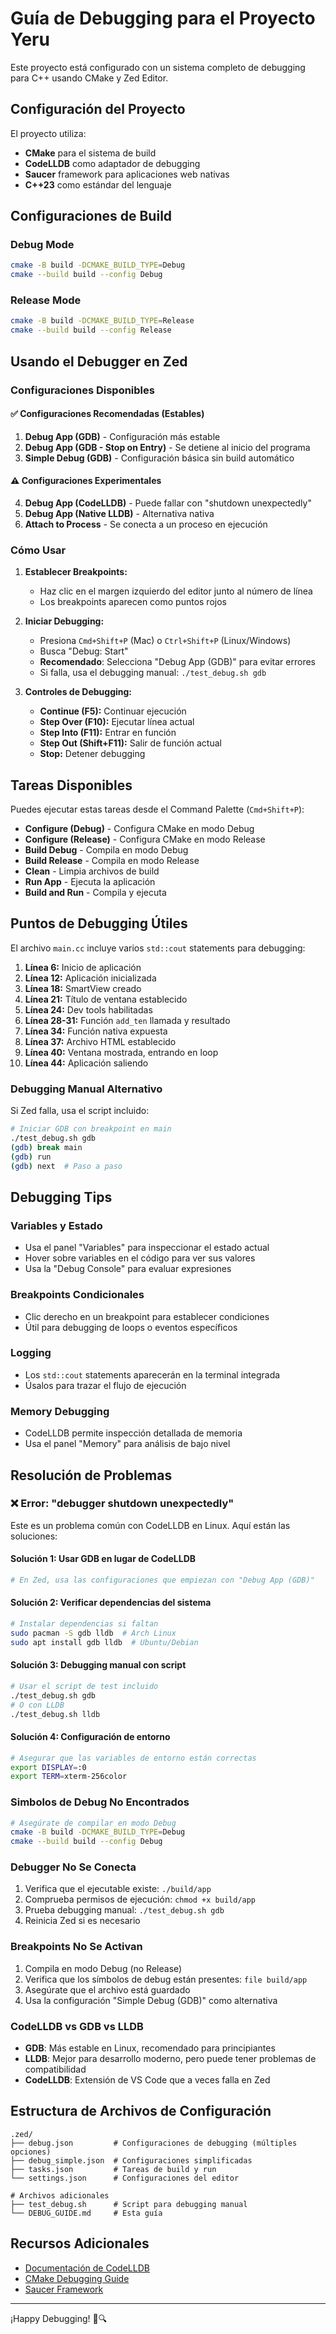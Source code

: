 # Guía de Debugging para el Proyecto Yeru

Este proyecto está configurado con un sistema completo de debugging para C++ usando CMake y Zed Editor.

## Configuración del Proyecto

El proyecto utiliza:
- **CMake** para el sistema de build
- **CodeLLDB** como adaptador de debugging
- **Saucer** framework para aplicaciones web nativas
- **C++23** como estándar del lenguaje

## Configuraciones de Build

### Debug Mode
```bash
cmake -B build -DCMAKE_BUILD_TYPE=Debug
cmake --build build --config Debug
```

### Release Mode
```bash
cmake -B build -DCMAKE_BUILD_TYPE=Release
cmake --build build --config Release
```

## Usando el Debugger en Zed

### Configuraciones Disponibles

#### ✅ Configuraciones Recomendadas (Estables)
1. **Debug App (GDB)** - Configuración más estable
2. **Debug App (GDB - Stop on Entry)** - Se detiene al inicio del programa
3. **Simple Debug (GDB)** - Configuración básica sin build automático

#### ⚠️ Configuraciones Experimentales
4. **Debug App (CodeLLDB)** - Puede fallar con "shutdown unexpectedly"
5. **Debug App (Native LLDB)** - Alternativa nativa
6. **Attach to Process** - Se conecta a un proceso en ejecución

### Cómo Usar

1. **Establecer Breakpoints:**
   - Haz clic en el margen izquierdo del editor junto al número de línea
   - Los breakpoints aparecen como puntos rojos

2. **Iniciar Debugging:**
   - Presiona `Cmd+Shift+P` (Mac) o `Ctrl+Shift+P` (Linux/Windows)
   - Busca "Debug: Start"
   - **Recomendado**: Selecciona "Debug App (GDB)" para evitar errores
   - Si falla, usa el debugging manual: `./test_debug.sh gdb`

3. **Controles de Debugging:**
   - **Continue (F5):** Continuar ejecución
   - **Step Over (F10):** Ejecutar línea actual
   - **Step Into (F11):** Entrar en función
   - **Step Out (Shift+F11):** Salir de función actual
   - **Stop:** Detener debugging

## Tareas Disponibles

Puedes ejecutar estas tareas desde el Command Palette (`Cmd+Shift+P`):

- **Configure (Debug)** - Configura CMake en modo Debug
- **Configure (Release)** - Configura CMake en modo Release
- **Build Debug** - Compila en modo Debug
- **Build Release** - Compila en modo Release
- **Clean** - Limpia archivos de build
- **Run App** - Ejecuta la aplicación
- **Build and Run** - Compila y ejecuta

## Puntos de Debugging Útiles

El archivo `main.cc` incluye varios `std::cout` statements para debugging:

1. **Línea 6:** Inicio de aplicación
2. **Línea 12:** Aplicación inicializada  
3. **Línea 18:** SmartView creado
4. **Línea 21:** Título de ventana establecido
5. **Línea 24:** Dev tools habilitadas
6. **Línea 28-31:** Función `add_ten` llamada y resultado
7. **Línea 34:** Función nativa expuesta
8. **Línea 37:** Archivo HTML establecido
9. **Línea 40:** Ventana mostrada, entrando en loop
10. **Línea 44:** Aplicación saliendo

### Debugging Manual Alternativo
Si Zed falla, usa el script incluido:
```bash
# Iniciar GDB con breakpoint en main
./test_debug.sh gdb
(gdb) break main
(gdb) run
(gdb) next  # Paso a paso
```

## Debugging Tips

### Variables y Estado
- Usa el panel "Variables" para inspeccionar el estado actual
- Hover sobre variables en el código para ver sus valores
- Usa la "Debug Console" para evaluar expresiones

### Breakpoints Condicionales
- Clic derecho en un breakpoint para establecer condiciones
- Útil para debugging de loops o eventos específicos

### Logging
- Los `std::cout` statements aparecerán en la terminal integrada
- Úsalos para trazar el flujo de ejecución

### Memory Debugging
- CodeLLDB permite inspección detallada de memoria
- Usa el panel "Memory" para análisis de bajo nivel

## Resolución de Problemas

### ❌ Error: "debugger shutdown unexpectedly"

Este es un problema común con CodeLLDB en Linux. Aquí están las soluciones:

#### Solución 1: Usar GDB en lugar de CodeLLDB
```bash
# En Zed, usa las configuraciones que empiezan con "Debug App (GDB)"
```

#### Solución 2: Verificar dependencias del sistema
```bash
# Instalar dependencias si faltan
sudo pacman -S gdb lldb  # Arch Linux
sudo apt install gdb lldb  # Ubuntu/Debian
```

#### Solución 3: Debugging manual con script
```bash
# Usar el script de test incluido
./test_debug.sh gdb
# O con LLDB
./test_debug.sh lldb
```

#### Solución 4: Configuración de entorno
```bash
# Asegurar que las variables de entorno están correctas
export DISPLAY=:0
export TERM=xterm-256color
```

### Simbolos de Debug No Encontrados
```bash
# Asegúrate de compilar en modo Debug
cmake -B build -DCMAKE_BUILD_TYPE=Debug
cmake --build build --config Debug
```

### Debugger No Se Conecta
1. Verifica que el ejecutable existe: `./build/app`
2. Comprueba permisos de ejecución: `chmod +x build/app`
3. Prueba debugging manual: `./test_debug.sh gdb`
4. Reinicia Zed si es necesario

### Breakpoints No Se Activan
1. Compila en modo Debug (no Release)
2. Verifica que los símbolos de debug están presentes: `file build/app`
3. Asegúrate que el archivo está guardado
4. Usa la configuración "Simple Debug (GDB)" como alternativa

### CodeLLDB vs GDB vs LLDB
- **GDB**: Más estable en Linux, recomendado para principiantes
- **LLDB**: Mejor para desarrollo moderno, pero puede tener problemas de compatibilidad
- **CodeLLDB**: Extensión de VS Code que a veces falla en Zed

## Estructura de Archivos de Configuración

```
.zed/
├── debug.json         # Configuraciones de debugging (múltiples opciones)
├── debug_simple.json  # Configuraciones simplificadas
├── tasks.json         # Tareas de build y run
└── settings.json      # Configuraciones del editor

# Archivos adicionales
├── test_debug.sh      # Script para debugging manual
└── DEBUG_GUIDE.md     # Esta guía
```

## Recursos Adicionales

- [Documentación de CodeLLDB](https://github.com/vadimcn/vscode-lldb)
- [CMake Debugging Guide](https://cmake.org/cmake/help/latest/manual/cmake-buildsystem.7.html)
- [Saucer Framework](https://github.com/saucer/saucer)

---

¡Happy Debugging! 🐛🔍
